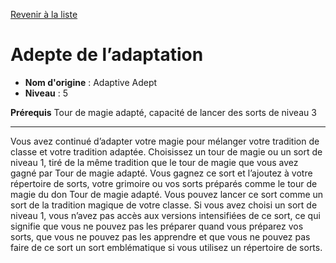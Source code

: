 [Revenir à la liste](..)

# Adepte de l’adaptation

 * **Nom d'origine** : Adaptive Adept
 * **Niveau** : 5


<p><strong>Prérequis</strong> Tour de magie adapté, capacité de lancer des sorts de niveau 3</p>
<hr>
<p>Vous avez continué d’adapter votre magie pour mélanger votre tradition de classe et votre tradition adaptée. Choisissez un tour de magie ou un sort de niveau 1, tiré de la même tradition que le tour de magie que vous avez gagné par Tour de magie adapté. Vous gagnez ce sort et l’ajoutez à votre répertoire de sorts, votre grimoire ou vos sorts préparés comme le tour de magie du don Tour de magie adapté. Vous pouvez lancer ce sort comme un sort de la tradition magique de votre classe. Si vous avez choisi un sort de niveau 1, vous n’avez pas accès aux versions intensifiées de ce sort, ce qui signifie que vous ne pouvez pas les préparer quand vous préparez vos sorts, que vous ne pouvez pas les apprendre et que vous ne pouvez pas faire de ce sort un sort emblématique si vous utilisez un répertoire de sorts. </p>